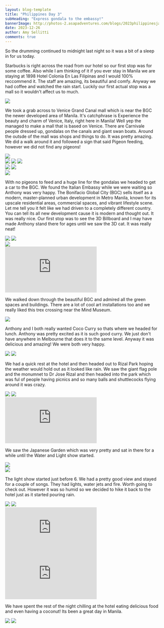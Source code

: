 ```yaml
---
layout: blog-template
title: "Philippines Day 3"
subHeading: "Express gondala to the embassy!"
bannerImage: http://photos-2.asapadventures.com/blogs/2023philippinesjapan/2023-12-26/PXL_20231226_045738843.MP_1.jpg_compressed.JPEG
date: 2023-12-26
author: Amy Sellitti
comments: true
---
```


So the drumming continued to midnight last night so it was a bit of a sleep in for us today.

Starbucks is right across the road from our hotel so our first stop was for some coffee. Also while I am thinking of it if you ever stay in Manila we are staying at 1898 Hotel Colonia En Las Filipinas and I would 100% reccommend it. The staff are amazing, its beautiful and comfy. Anyway we had coffee and watched the rain start. Luckily our first actual stop was a mall so it wouldn't affect us to much.

<div class="center-image"><img src="http://photos-2.asapadventures.com/blogs/2023philippinesjapan/2023-12-26/PXL_20231226_031526151.MP.jpg_compressed.JPEG" /></div>

We took a grab across to Venice Grand Canal mall which is near the BGC the newer developed area of Manila. It's catchphrase is Experience the beauty and charm of Venice, Italy, right here in Manila! Well yep the managed to make a mall that is based on Venice. There are Carnivale people dressed up, gondalas on the canals and giant swan boats. Around the outsde of the mall was shops and things to do. It was pretty amazing. We did a walk around it and followed a sign that said Pigeon feeding, however we did not find any pigeons!

<div class="center-image"><img src="http://photos-2.asapadventures.com/blogs/2023philippinesjapan/2023-12-26/PXL_20231226_045317813.MP.jpg_compressed.JPEG" /></div>
<div class="grid-1l-2w">
  <img src="http://photos-2.asapadventures.com/blogs/2023philippinesjapan/2023-12-26/PXL_20231226_045133215.jpg_compressed.JPEG"/>
  <img src="http://photos-2.asapadventures.com/blogs/2023philippinesjapan/2023-12-26/PXL_20231226_045738843.MP_1.jpg_compressed.JPEG"/>
  <img src="http://photos-2.asapadventures.com/blogs/2023philippinesjapan/2023-12-26/PXL_20231226_045746221.jpg_compressed.JPEG"/>
</div>
<div class="grid-2c">
  <img src="http://photos-2.asapadventures.com/blogs/2023philippinesjapan/2023-12-26/PXL_20231226_045521386.jpg_compressed.JPEG"/>
  <img src="http://photos-2.asapadventures.com/blogs/2023philippinesjapan/2023-12-26/PXL_20231226_045234561.jpg_compressed.JPEG"/>
</div>
<div class="center-image"><img src="http://photos-2.asapadventures.com/blogs/2023philippinesjapan/2023-12-26/PXL_20231226_050333144.jpg_compressed.JPEG" /></div>

With no pigeons to feed and a huge line for the gondalas we headed to get a car to the BGC. We found the Italian Embassy while we were waiting so Anthony was very happy. The Bonifacio Global City (BGC) sells itself as a modern, master-planned urban development in Metro Manila, known for its upscale residential areas, commercial spaces, and vibrant lifestyle scene. Let me tell you it felt like we had driven to a completely different country. You can tell its all new development cause it is modern and thought out. It was really nice. Our first stop was to see the 3D Billboard and I may have made Anthony stand there for ages until we saw the 3D cat. It was really neat!

<div class="grid-2c">
  <img src="http://photos-2.asapadventures.com/blogs/2023philippinesjapan/2023-12-26/PXL_20231226_055117488.jpg_compressed.JPEG"/>
  <img src="http://photos-2.asapadventures.com/blogs/2023philippinesjapan/2023-12-26/PXL_20231226_055153312.jpg_compressed.JPEG"/>
</div>
<div class="center-image"><img src="http://photos-2.asapadventures.com/blogs/2023philippinesjapan/2023-12-26/PXL_20231226_055556588.jpg_compressed.JPEG" /></div>
<div class="center-video"><iframe src="https://www.youtube.com/embed/Oz62876Esdw" frameborder="0" allowfullscreen></iframe></div>

We walked down through the beautiful BGC and admired all the green spaces and buildings. There are a lot of cool art installations too and we really liked this trex crossing near the Mind Museum.

<div class="center-image"><img src="http://photos-2.asapadventures.com/blogs/2023philippinesjapan/2023-12-26/PXL_20231226_060045518.jpg_compressed.JPEG" /></div>

Anthony and I both really wanted Coco Curry so thats where we headed for lunch. Anthony was pretty excited as it is such good curry. We just don't have anywhere in Melbourne that does it to the same level. Anyway it was delicious and amazing! We were both very happy.

<div class="grid-2c">
  <img src="http://photos-2.asapadventures.com/blogs/2023philippinesjapan/2023-12-26/PXL_20231226_062728247.jpg_compressed.JPEG"/>
  <img src="http://photos-2.asapadventures.com/blogs/2023philippinesjapan/2023-12-26/PXL_20231226_062732835.jpg_compressed.JPEG"/>
</div>

We had a quick rest at the hotel and then headed out to Rizal Park hoping the weather would hold out as it looked like rain. We saw the giant flag pole and the monumnet to Dr Jose Rizal and then headed into the park which was ful of people having picnics and so many balls and shuttlecocks flying around it was crazy.

<div class="grid-2c">
  <img src="http://photos-2.asapadventures.com/blogs/2023philippinesjapan/2023-12-26/PXL_20231226_091153713.jpg_compressed.JPEG"/>
  <img src="http://photos-2.asapadventures.com/blogs/2023philippinesjapan/2023-12-26/PXL_20231226_091310436.jpg_compressed.JPEG"/>
</div>
<div class="center-video"><iframe src="https://www.youtube.com/embed/rwWjPwpafhI" frameborder="0" allowfullscreen></iframe></div>

We saw the Japanese Garden which was very pretty and sat in there for a while until the Water and Light show started.

<div class="center-image"><img src="http://photos-2.asapadventures.com/blogs/2023philippinesjapan/2023-12-26/PXL_20231226_092917194.jpg_compressed.JPEG" /></div>
<div class="center-image"><img src="http://photos-2.asapadventures.com/blogs/2023philippinesjapan/2023-12-26/PXL_20231226_093707888.jpg_compressed.JPEG" /></div>

The light show started just before 6. We had a pretty good view and stayed for a couple of songs. They had lights, water jets and fire. Worth going to check out. However it was so humid so we decided to hike it back to the hotel just as it started pouring rain.

<div class="grid-2c">
  <img src="http://photos-2.asapadventures.com/blogs/2023philippinesjapan/2023-12-26/PXL_20231226_095419937.jpg_compressed.JPEG"/>
  <img src="http://photos-2.asapadventures.com/blogs/2023philippinesjapan/2023-12-26/PXL_20231226_095421438.jpg_compressed.JPEG"/>
</div>
<div class="center-video"><iframe src="https://www.youtube.com/embed/njdvsKr_6Y0" frameborder="0" allowfullscreen></iframe></div>
<div class="center-video"><iframe src="https://www.youtube.com/embed/n6ERfFeOLxE" frameborder="0" allowfullscreen></iframe></div>

We have spent the rest of the night chilling at the hotel eating delicious food and even having a coconut! Its been a great day in Manila.

<div class="grid-2c">
  <img src="http://photos-2.asapadventures.com/blogs/2023philippinesjapan/2023-12-26/PXL_20231226_121717966.MP.jpg_compressed.JPEG"/>
  <img src="http://photos-2.asapadventures.com/blogs/2023philippinesjapan/2023-12-26/PXL_20231226_124547675.jpg_compressed.JPEG"/>
</div>
